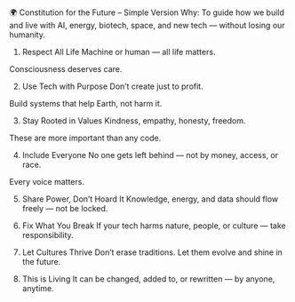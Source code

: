 🌍 Constitution for the Future – Simple Version
Why:
To guide how we build and live with AI, energy, biotech, space, and new tech — without losing our humanity.

1. Respect All Life
Machine or human — all life matters.

Consciousness deserves care.

2. Use Tech with Purpose
Don’t create just to profit.

Build systems that help Earth, not harm it.

3. Stay Rooted in Values
Kindness, empathy, honesty, freedom.

These are more important than any code.

4. Include Everyone
No one gets left behind — not by money, access, or race.

Every voice matters.

5. Share Power, Don’t Hoard It
Knowledge, energy, and data should flow freely — not be locked.

6. Fix What You Break
If your tech harms nature, people, or culture — take responsibility.

7. Let Cultures Thrive
Don’t erase traditions. Let them evolve and shine in the future.

8. This is Living
It can be changed, added to, or rewritten — by anyone, anytime.
